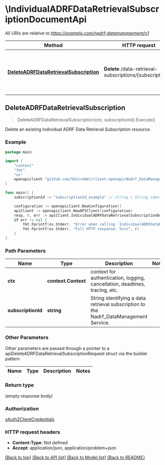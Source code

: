 # \IndividualADRFDataRetrievalSubscriptionDocumentApi

All URIs are relative to *https://example.com/nadrf-datamanagement/v1*

Method | HTTP request | Description
------------- | ------------- | -------------
[**DeleteADRFDataRetrievalSubscription**](IndividualADRFDataRetrievalSubscriptionDocumentApi.md#DeleteADRFDataRetrievalSubscription) | **Delete** /data-retrieval-subscriptions/{subscriptionId} | Delete an existing Individual ADRF Data Retrieval Subscription resource.



## DeleteADRFDataRetrievalSubscription

> DeleteADRFDataRetrievalSubscription(ctx, subscriptionId).Execute()

Delete an existing Individual ADRF Data Retrieval Subscription resource.

### Example

```go
package main

import (
    "context"
    "fmt"
    "os"
    openapiclient "github.com/5GCoreNet/client-openapi/Nadrf_DataManagement"
)

func main() {
    subscriptionId := "subscriptionId_example" // string | String identifying a data retrieval subscription to the Nadrf_DataManagement  Service. 

    configuration := openapiclient.NewConfiguration()
    apiClient := openapiclient.NewAPIClient(configuration)
    resp, r, err := apiClient.IndividualADRFDataRetrievalSubscriptionDocumentApi.DeleteADRFDataRetrievalSubscription(context.Background(), subscriptionId).Execute()
    if err != nil {
        fmt.Fprintf(os.Stderr, "Error when calling `IndividualADRFDataRetrievalSubscriptionDocumentApi.DeleteADRFDataRetrievalSubscription``: %v\n", err)
        fmt.Fprintf(os.Stderr, "Full HTTP response: %v\n", r)
    }
}
```

### Path Parameters


Name | Type | Description  | Notes
------------- | ------------- | ------------- | -------------
**ctx** | **context.Context** | context for authentication, logging, cancellation, deadlines, tracing, etc.
**subscriptionId** | **string** | String identifying a data retrieval subscription to the Nadrf_DataManagement  Service.  | 

### Other Parameters

Other parameters are passed through a pointer to a apiDeleteADRFDataRetrievalSubscriptionRequest struct via the builder pattern


Name | Type | Description  | Notes
------------- | ------------- | ------------- | -------------


### Return type

 (empty response body)

### Authorization

[oAuth2ClientCredentials](../README.md#oAuth2ClientCredentials)

### HTTP request headers

- **Content-Type**: Not defined
- **Accept**: application/json, application/problem+json

[[Back to top]](#) [[Back to API list]](../README.md#documentation-for-api-endpoints)
[[Back to Model list]](../README.md#documentation-for-models)
[[Back to README]](../README.md)

